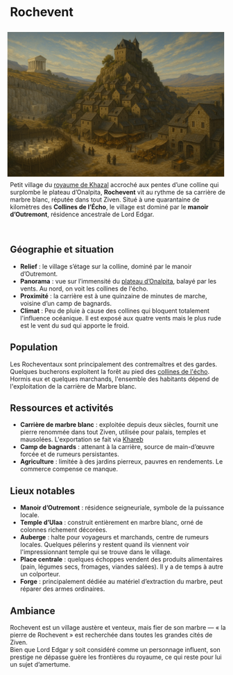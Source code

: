 # Rochevent

<img src="../../images/rochevent.png" alt="Rochevent" style="float: right; margin: 10px; width: 500px;" />

Petit village du [royaume de Khazal](../royaumes/khazal.md) accroché aux pentes d’une colline qui surplombe le plateau d’Onalpita, **Rochevent** vit au rythme de sa carrière de marbre blanc, réputée dans tout Ziven. Situé à une quarantaine de kilomètres des **Collines de l’Écho**, le village est dominé par le **manoir d’Outremont**, résidence ancestrale de Lord Edgar.  

<br style="clear: both">

## Géographie et situation
- **Relief** : le village s’étage sur la colline, dominé par le manoir d’Outremont.  
- **Panorama** : vue sur l’immensité du [plateau d’Onalpita](../regions/onalpita.md), balayé par les vents. Au nord, on voit les collines de l'écho.
- **Proximité** : la carrière est à une quinzaine de minutes de marche, voisine d’un camp de bagnards.
- **Climat** : Peu de pluie à cause des collines qui bloquent totalement l'influence océanique. Il est exposé aux quatre vents mais le plus rude est le vent du sud qui apporte le froid.

## Population
Les Rocheventaux sont principalement des contremaîtres et des gardes. Quelques bucherons exploitent la forêt au pied des [collines de l'écho](../lieux/colline-echo.md). Hormis eux et quelques marchands, l'ensemble des habitants dépend de l'exploitation de la carrière de Marbre blanc.


## Ressources et activités
- **Carrière de marbre blanc** : exploitée depuis deux siècles, fournit une pierre renommée dans tout Ziven, utilisée pour palais, temples et mausolées. L'exportation se fait via [Khareb](khareb.md)
- **Camp de bagnards** : attenant à la carrière, source de main-d’œuvre forcée et de rumeurs persistantes.  
- **Agriculture** : limitée à des jardins pierreux, pauvres en rendements. Le commerce compense ce manque.  


## Lieux notables
- **Manoir d’Outremont** : résidence seigneuriale, symbole de la puissance locale.  
- **Temple d’Ulaa** : construit entièrement en marbre blanc, orné de colonnes richement décorées.  
- **Auberge** : halte pour voyageurs et marchands, centre de rumeurs locales. Quelques pélerins y restent quand ils viennent voir l'impressionnant temple qui se trouve dans le village.
- **Place centrale** : quelques échoppes vendent des produits alimentaires (pain, légumes secs, fromages, viandes salées). Il y a de temps à autre un colporteur.
- **Forge** : principalement dédiée au matériel d’extraction du marbre, peut réparer des armes ordinaires.  


## Ambiance
Rochevent est un village austère et venteux, mais fier de son marbre — « la pierre de Rochevent » est recherchée dans toutes les grandes cités de Ziven.  
Bien que Lord Edgar y soit considéré comme un personnage influent, son prestige ne dépasse guère les frontières du royaume, ce qui reste pour lui un sujet d’amertume.  
